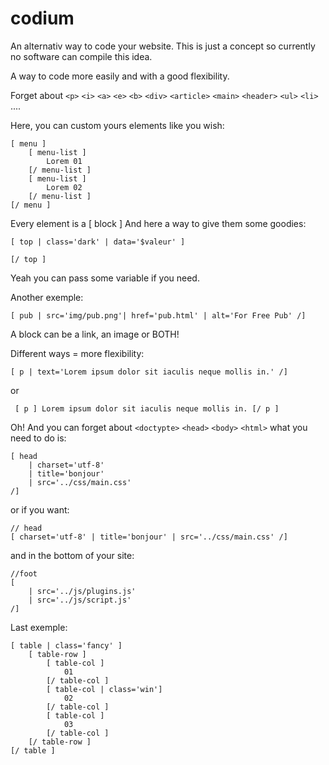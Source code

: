 codium
======
An alternativ way to code your website.
This is just a concept so currently no software can compile this idea.

A way to code more easily and with a good flexibility.

Forget about `<p>` `<i>` `<a>` `<e>` `<b>` `<div>` `<article>` `<main>` `<header>` `<ul>` `<li>` ....

Here, you can custom yours elements like you wish:

    [ menu ]  
        [ menu-list ]  
            Lorem 01  
        [/ menu-list ]  
        [ menu-list ]  
            Lorem 02  
        [/ menu-list ]  
    [/ menu ]  

Every element is a [ block ]
And here a way to give them some goodies:
     
    [ top | class='dark' | data='$valeur' ]
    
    [/ top ]
    
Yeah you can pass some variable if you need.

Another exemple:

    [ pub | src='img/pub.png'| href='pub.html' | alt='For Free Pub' /]

A block can be a link, an image or BOTH!

Different ways = more flexibility:

    [ p | text='Lorem ipsum dolor sit iaculis neque mollis in.' /]
or   
     
     [ p ] Lorem ipsum dolor sit iaculis neque mollis in. [/ p ]


Oh! And you can forget about `<doctypte>` `<head>` `<body>` `<html>` 
what you need to do is:

    [ head
	    | charset='utf-8'
	    | title='bonjour'
	    | src='../css/main.css'
    /]

or if you want:

    // head
    [ charset='utf-8' | title='bonjour'	| src='../css/main.css' /]

and in the bottom of your site:

    //foot
    [
        | src='../js/plugins.js'
        | src='../js/script.js'
    /]

Last exemple:

    [ table | class='fancy' ]
        [ table-row ]
            [ table-col ]
                01
            [/ table-col ]
            [ table-col | class='win']
                02
            [/ table-col ]
            [ table-col ]
                03
            [/ table-col ]
        [/ table-row ]
    [/ table ]




    


